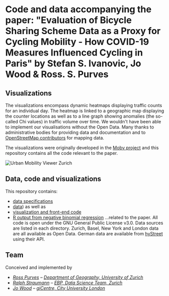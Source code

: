 # Code and data accompanying the paper: "Evaluation of Bicycle Sharing Scheme Data as a Proxy for Cycling Mobility - How COVID-19 Measures Influenced Cycling in Paris" by Stefan S. Ivanovic, Jo Wood & Ross. S. Purves

## Visualizations

The visualizations encompass dynamic heatmaps displaying traffic counts for an individual day. The heatmap is linked to a geographic map displaying the counter locations as well as to a line graph showing anomalies (the so-called Chi values) in traffic volume over time. We wouldn't have been able to implement our visualisations without the Open Data. Many thanks to administrative bodies for providing data and documentation and to [OpenStreetMap contributors](https://www.openstreetmap.org/copyright) for mapping data.

The visualizations were originally developed in the [Mobv project](https://jwolondon.github.io/mobv/) and this repository contains all the code relevant to the paper.

![Urban Mobility Viewer Zurich](https://raw.githubusercontent.com/jwoLondon/mobv/master/assets/gifs/mobv-Zurich2.gif)

## Data, code and visualizations

This repository contains:

- [data specifications](https://github.com/jwoLondon/tripParisVis/tree/main/dataSpecifications)
- [data](https://github.com/jwoLondon/tripParisVis/tree/main/data/paris)) as well as
- [visualization and front-end code](https://github.com/jwoLondon/tripParisVis/tree/main/docs)
- [R output from negative binomial regression]()
  ...related to the paper. All code is open under the GNU General Public License v3.0. Data sources are listed in each directory. Zurich, Basel, New York and London data are all available as Open Data. German data are available from [hyStreet](hystreet.com) using their API.

## Team

Conceived and implemented by

- _[Ross Purves](https://twitter.com/GCUZH) – [Department of Geography, University of Zurich](https://www.geo.uzh.ch/~rsp/)_
- _[Ralph Straumann](https://twitter.com/rastrau) – [EBP, Data Science Team, Zurich](https://www.ebp.ch)_
- _[Jo Wood](https://twitter.com/jwolondon) – [giCentre, City University London](https://www.gicentre.net/jwo)_
